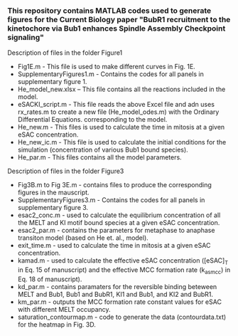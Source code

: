 ### This repository contains MATLAB codes used to generate figures for the Current Biology paper "BubR1 recruitment to the kinetochore via Bub1 enhances Spindle Assembly Checkpoint signaling"

Description of files in the folder Figure1
- Fig1E.m - This file is used to make different curves in Fig. 1E.
- SupplementaryFigures1.m - Contains the codes for all panels in supplementary figure 1.
-	He_model_new.xlsx – This file contains all the reactions included in the model. 
-	eSACKI_script.m - This file reads the above Excel file and adn uses rx_rates.m to create a new file (He_model_odes.m) with the Ordinary Differential Equations. corresponding to the model.
-	He_new.m - This files is used to calculate the time in mitosis at a given eSAC concentration.
-	He_new_ic.m - This file is used to calculate the initial conditions for the simulation (concentration of various Bub1 bound species). 
-	He_par.m - This files contains all the model parameters.   

Description of files in the folder Figure3
- Fig3B.m to Fig 3E.m - contains files to produce the corresponding figures in the mauscript.
- SupplementaryFigures3.m - Contains the codes for all panels in supplementary figure 3.
- esac2_conc.m - used to calculate the equilibrium concentration of all the MELT and KI motif bound species at a given eSAC concentration.
- esac2_par.m - contains the parameters for metaphase to anaphase transiton model (based on He et. al., model).
- exit_time.m - used to calculate the time in mitosis at a given eSAC concentration.
- kamad.m - used to calculate the effective eSAC concentration ([eSAC]<sub>T</sub> in Eq. 15 of manuscript) and the effective MCC formation rate (k<sub>asmcc</sub>) in Eq. 18 of manuscript).
- kd_par.m - contains paramaters for the reversible binding beteween MELT and Bub1, Bub1 and BubR1, KI1 and Bub1, and KI2 and BubR1.
- km_par.m - outputs the MCC formation rate constant values for eSAC with different MELT occupancy.
- saturation_contourmap.m - code to generate the data (contourdata.txt) for the heatmap in Fig. 3D.    
